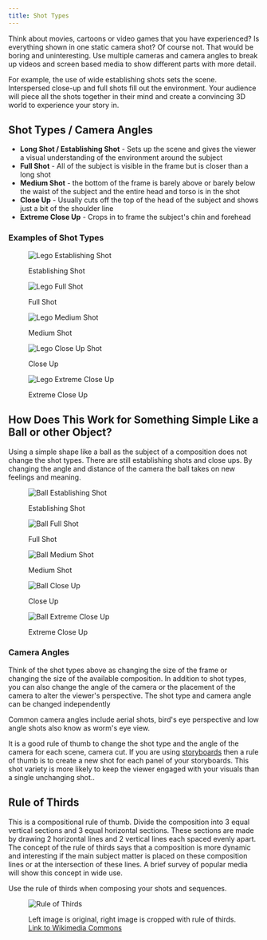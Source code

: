 ```yaml
---
title: Shot Types
---
```


Think about movies, cartoons or video games that you have experienced? Is everything shown in one static camera shot? Of course not. That would be boring and uninteresting. Use multiple cameras and camera angles to break up videos and screen based media to show different parts with more detail.

For example, the use of wide establishing shots sets the scene. Interspersed close-up and full shots fill out the environment. Your audience will piece all the shots together in their mind and create a convincing 3D world to experience your story in.

## Shot Types / Camera Angles

- **Long Shot / Establishing Shot** - Sets up the scene and gives the viewer a visual understanding of the environment around the subject
- **Full Shot** - All of the subject is visible in the frame but is closer than a long shot
- **Medium Shot** - the bottom of the frame is barely above or barely below the waist of the subject and the entire head and torso is in the shot
- **Close Up** - Usually cuts off the top of the head of the subject and shows just a bit of the shoulder line
- **Extreme Close Up** - Crops in to frame the subject's chin and forehead

### Examples of Shot Types

<div class="gallery-grid">

<figure>

![Lego Establishing Shot](./attachments/2021-Establishing-Shot.jpg)

<figcaption>

Establishing Shot

</figcaption>
</figure>

<figure>

![Lego Full Shot](./attachments/2021-full-shot.jpg)

<figcaption>

Full Shot

</figcaption>
</figure>

<figure>

![Lego Medium Shot](./attachments/2021-medium-shot.jpg)

<figcaption>

Medium Shot

</figcaption>
</figure>

<figure>

![Lego Close Up Shot](attachments/2021-close-up.jpg)

<figcaption>

Close Up

</figcaption>
</figure>

<figure>

![Lego Extreme Close Up](./attachments/2021-extreme-closeup.jpg)

<figcaption>

Extreme Close Up

</figcaption>
</figure>

</div>

## How Does This Work for Something Simple Like a Ball or other Object?

Using a simple shape like a ball as the subject of a composition does not change the shot types. There are still establishing shots and close ups. By changing the angle and distance of the camera the ball takes on new feelings and meaning.

<div class="gallery-grid">

<figure>

![Ball Establishing Shot](./attachments/2021-ball-establishing.jpg)

<figcaption>

Establishing Shot

</figcaption>
</figure>

<figure>

![Ball Full Shot](./attachments/2021-ball-full-shot.jpg)

<figcaption>

Full Shot

</figcaption>
</figure>

<figure>

![Ball Medium Shot](./attachments/2021-ball-medium-shot.jpg)

<figcaption>

Medium Shot

</figcaption>
</figure>

<figure>

![Ball Close Up](./attachments/2021-ball-close-up.jpg)

<figcaption>

Close Up

</figcaption>
</figure>

<figure>

![Ball Extreme Close Up](./attachments/2021-ball-extreme-close-up.jpg)

<figcaption>

Extreme Close Up

</figcaption>
</figure>

</div>

### Camera Angles

Think of the shot types above as changing the size of the frame or changing the size of the available composition. In addition to shot types, you can also change the angle of the camera or the placement of the camera to alter the viewer's perspective. The shot type and camera angle can be changed independently

Common camera angles include aerial shots, bird's eye perspective and low angle shots also know as worm's eye view.

It is a good rule of thumb to change the shot type and the angle of the camera for each scene, camera cut. If you are using [storyboards](./storyboards.md) then a rule of thumb is to create a new shot for each panel of your storyboards. This shot variety is more likely to keep the viewer engaged with your visuals than a single unchanging shot..

## Rule of Thirds

This is a compositional rule of thumb. Divide the composition into 3 equal vertical sections and 3 equal horizontal sections. These sections are made by drawing 2 horizontal lines and 2 vertical lines each spaced evenly apart. The concept of the rule of thirds says that a composition is more dynamic and interesting if the main subject matter is placed on these composition lines or at the intersection of these lines. A brief survey of popular media will show this concept in wide use.

Use the rule of thirds when composing your shots and sequences.

<figure>

![Rule of Thirds](./keyframes.mdattachments/RuleOfThirds-SideBySide.gif)

<figcaption>

Left image is original, right image is cropped with rule of thirds. [Link to Wikimedia Commons](https://commons.wikimedia.org/wiki/File:RuleOfThirds-SideBySide.gif)

</figcaption>
</figure>
